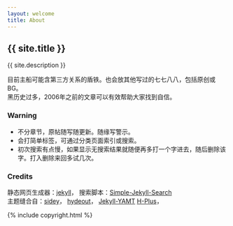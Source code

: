 ```yaml
---
layout: welcome
title: About
---
```


<h2>{{ site.title }}</h2>
{{ site.description }}
<br>
<!--以下可自行编辑-->

目前主船可能含第三方关系的盾铁。也会放其他写过的七七八八，包括原创或BG。  
黑历史过多，2006年之前的文章可以有效帮助大家找到自信。

### Warning

- 不分章节，原帖随写随更新。随缘写警示。
- 会打简单标签，可通过分类页面索引或搜索。
- 初次搜索有点慢，如果显示无搜索结果就随便再多打一个字进去，随后删除该字。打入删除来回多试几次。

### Credits

  静态网页生成器：<a target="_blank" href="https://github.com/jekyll/jekyll">jekyll</a>，
  搜索脚本：<a target="_blank" href="https://github.com/christian-fei/Simple-Jekyll-Search">Simple-Jekyll-Search</a>  
  主题缝合自：<a target="_blank" href="https://github.com/ronv/sidey">sidey</a>，
  <a target="_blank" href="https://github.com/fongandrew/hydeout">hydeout</a>，
  <a target="_blank" href="https://github.com/PandaSekh/Jekyll-YAMT">Jekyll-YAMT</a>
  <a target="_blank" href="https://github.com/xz-777/H-Plus">H-Plus</a>，

<!--编辑结束-->
<div>{% include copyright.html %}</div>
